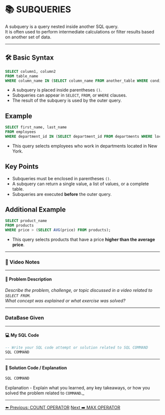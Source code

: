 <!-- markdownlint-disable MD033 -->
<!-- markdownlint-disable MD004 -->

# 📚 SUBQUERIES

A subquery is a query nested inside another SQL query.  
It is often used to perform intermediate calculations or filter results based on another set of data.

---

## 🛠️ Basic Syntax

```sql
SELECT column1, column2
FROM table_name
WHERE column_name IN (SELECT column_name FROM another_table WHERE condition);
```

- A subquery is placed inside parentheses `()`.
- Subqueries can appear in `SELECT`, `FROM`, or `WHERE` clauses.
- The result of the subquery is used by the outer query.

## Example

```sql
SELECT first_name, last_name
FROM employees
WHERE department_id IN (SELECT department_id FROM departments WHERE location = 'New York');
```

- This query selects employees who work in departments located in New York.

## Key Points

- Subqueries must be enclosed in parentheses `()`.
- A subquery can return a single value, a list of values, or a complete table.
- Subqueries are executed **before** the outer query.

## Additional Example

```sql
SELECT product_name
FROM products
WHERE price > (SELECT AVG(price) FROM products);
```

- This query selects products that have a price **higher than the average price**.

---

### 🎥 Video Notes

---

#### 📝 Problem Description

_Describe the problem, challenge, or topic discussed in a video related to `SELECT FROM`._  
_What concept was explained or what exercise was solved?_

---

### DataBase Given

---

#### 💻 My SQL Code

```sql
-- Write your SQL code attempt or solution related to SQL COMMAND
SQL COMMAND
```

---

#### 🧠 Solution Code / Explanation

```sql
SQL COMMAND
```

Explanation - Explain what you learned, any key takeaways, or how you solved the problem related to `COMMAND`._

---

[⬅️ Previous: COUNT OPERATOR](countoperator.md)   [Next ➡️ MAX OPERATOR](maxoperator.md)
